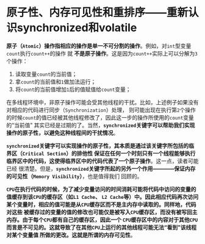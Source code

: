 原子性、内存可见性和重排序——重新认识synchronized和volatile
===============================================================================
**原子（`Atomic`）操作指相应的操作是单一不可分割的操作**。例如，对`int`型变量`count`执行`count++`的操作
就 **不是原子操作**。这是因为`count++`实际上可以分解为`3`个操作：
1. 读取变量`count`的当前值；
2. 拿`count`的当前值和`1`做加法运行；
3. 将`count`的当前值增加`1`后的值赋值给`count`变量；

在多线程环境中，非原子操作可能会受其他线程的干扰。比如，上述例子如果没有对相应的代码进行同步（`Synchronization`）处理，
则可能出现在执行第`2`个操作的时候`count`的值已经被其他线程修改了，因此这一步的操作所使用的`count`变量的“当前值”
其实已经是过期的了。当然，**`synchronized`关键字可以帮助我们实现操作的原子性，以避免这种线程间的干扰情况**。

**`synchronized`关键字可以实现操作的原子性，其本质是通过该关键字所包括的临界区（`Critical Section`）的排他性
保证在任何一个时刻只有一个线程能够执行临界区中的代码，这使得临界区中的代码代表了一个原子操作**。这一点，读者可能已经
很清楚。但是，**`synchronized`关键字所起的另外一个作用————保证内存的可见性（`Memory Visibility`）**，也是值得我们
回顾的。

**`CPU`在执行代码的时候，为了减少变量访问的时间消耗可能将代码中访问的变量的值缓存到该`CPU`的缓存区（如`L1 Cache`、
`L2 Cache`等）中。因此相应代码再次访问某个变量时，相应的值可能是从`CPU`缓存区而不是主内存中读取的。同样地，代码对这些
被缓存过的变量的值的修改也可能仅是被写入`CPU`缓存区，而没有被写回主内存。由于每个`CPU`都有自己的缓存区，因此一个
`CPU`缓存区中的内容对于其他`CPU`而言是不可见的。这就导致了在其他`CPU`上运行的其他线程可能无法“看到”该线程对某个变量值
所做的更改。这就是所谓的内存可见性**。







